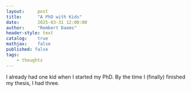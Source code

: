 ```yaml
---
layout:     post
title:      "A PhD with Kids"
date:       2025-03-31 12:00:00
author:     "Rembert Daems"
header-style: text
catalog:    true
mathjax:    false
published: false
tags:
    - thoughts
---
```


I already had one kid when I started my PhD. By the time I (finally) finished my thesis, I had three.
